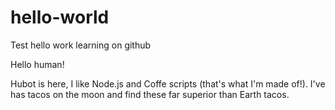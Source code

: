# hello-world
Test hello work learning on github

Hello human!

Hubot is here, I like Node.js and Coffe scripts (that's what I'm made of!).
I've has tacos on the moon and find these far superior than Earth tacos.
